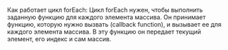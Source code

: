 Как работает цикл forEach: Цикл forEach нужен, чтобы выполнить заданную функцию для каждого элемента массива. Он принимает функцию, которую нужно вызвать (callback function), и вызывает ее для каждого элемента массива. В эту функцию он передает текущий элемент, его индекс и сам массив.
